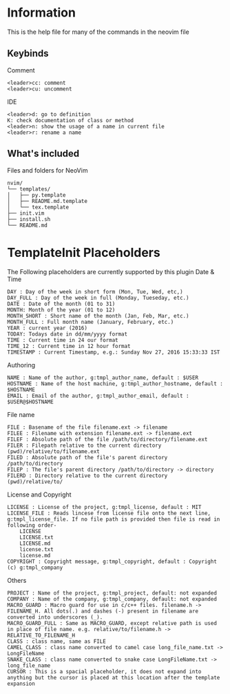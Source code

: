 # Information

This is the help file for many of the commands in the neovim file


## Keybinds

<super>

Comment

	<leader>cc: comment
	<leader>cu: uncomment


IDE

    <leader>d: go to definition
    K: check documentation of class or method
    <leader>n: show the usage of a name in current file
    <leader>r: rename a name


## What's included

Files and folders for NeoVim

```text
nvim/
└── templates/
│   ├── py.template
│   ├── README.md.template
│   └── tex.template
├── init.vim
├── install.sh
└── README.md
```

# TemplateInit Placeholders


The Following placeholders are currently supported by this plugin
Date & Time

    DAY : Day of the week in short form (Mon, Tue, Wed, etc,)
    DAY_FULL : Day of the week in full (Monday, Tueseday, etc.)
    DATE : Date of the month (01 to 31)
    MONTH: Month of the year (01 to 12)
    MONTH_SHORT : Short name of the month (Jan, Feb, Mar, etc.)
    MONTH_FULL : Full month name (January, February, etc.)
    YEAR : current year (2016)
    TODAY: Todays date in dd/mm/yyyy format
    TIME : Current time in 24 our format
    TIME_12 : Current time in 12 hour format
    TIMESTAMP : Current Timestamp, e.g.: Sunday Nov 27, 2016 15:33:33 IST

Authoring

    NAME : Name of the author, g:tmpl_author_name, default : $USER
    HOSTNAME : Name of the host machine, g:tmpl_author_hostname, default : $HOSTNAME
    EMAIL : Email of the author, g:tmpl_author_email, default : $USER@$HOSTNAME

File name

    FILE : Basename of the file filename.ext -> filename
    FILEE : Filename with extension filename.ext -> filename.ext
    FILEF : Absolute path of the file /path/to/directory/filename.ext
    FILER : Filepath relative to the current directory (pwd)/relative/to/filename.ext
    FILED : Absolute path of the file's parent directory /path/to/directory
    FILEP : The file's parent directory /path/to/directory -> directory
    FILERD : Directory relative to the current directory (pwd)/relative/to/

License and Copyright

    LICENSE : License of the project, g:tmpl_license, default : MIT
    LICENSE_FILE : Reads lincese from license file onto the next line, g:tmpl_license_file. If no file path is provided then file is read in following order-
        LICENSE
        LICENSE.txt
        LICENSE.md
        license.txt
        license.md
    COPYRIGHT : Copyright message, g:tmpl_copyright, default : Copyright (c) g:tmpl_company

Others

    PROJECT : Name of the project, g:tmpl_project, default: not expanded
    COMPANY : Name of the company, g:tmpl_company, default: not expanded
    MACRO_GUARD : Macro guard for use in c/c++ files. filename.h -> FILENAME_H. All dots(.) and dashes (-) present in filename are converted into underscores (_).
    MACRO_GUARD_FULL : Same as MACRO_GUARD, except relative path is used in place of file name. e.g. relative/to/filename.h -> RELATIVE_TO_FILENAME_H
    CLASS : class name, same as FILE
    CAMEL_CLASS : class name converted to camel case long_file_name.txt -> LongFileName
    SNAKE_CLASS : class name converted to snake case LongFileName.txt -> long_file_name
    CURSOR : This is a spacial placeholder, it does not expand into anything but the cursor is placed at this location after the template expansion
